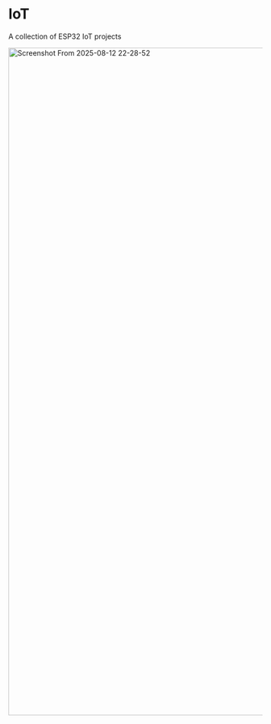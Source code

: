 # IoT
A collection of ESP32 IoT projects

<img width="1354" height="1325" alt="Screenshot From 2025-08-12 22-28-52" src="https://github.com/user-attachments/assets/1304b146-fe7c-4843-9cdf-33bb722adcd7" />
